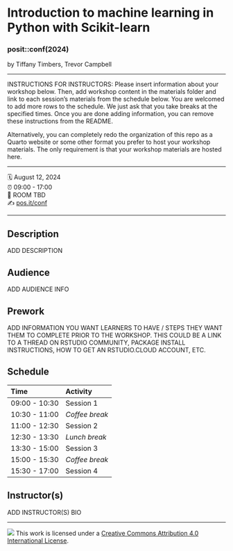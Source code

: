 Introduction to machine learning in Python with Scikit-learn
================

### posit::conf(2024)

by Tiffany Timbers, Trevor Campbell

-----

INSTRUCTIONS FOR INSTRUCTORS: Please insert information about your
workshop below. Then, add workshop content in the materials folder and
link to each session’s materials from the schedule below. You are
welcomed to add more rows to the schedule. We just ask that you take
breaks at the specified times. Once you are done adding information, you
can remove these instructions from the README.

Alternatively, you can completely redo the organization of this repo 
as a Quarto website or some other format you prefer to host your workshop
materials. The only requirement is that your workshop materials are hosted 
here.

-----

:spiral_calendar: August 12, 2024  
:alarm_clock:     09:00 - 17:00  
:hotel:           ROOM TBD  
:writing_hand:    [pos.it/conf](http://pos.it/conf)

-----

## Description

ADD DESCRIPTION

## Audience

ADD AUDIENCE INFO

## Prework

ADD INFORMATION YOU WANT LEARNERS TO HAVE / STEPS THEY WANT THEM TO
COMPLETE PRIOR TO THE WORKSHOP. THIS COULD BE A LINK TO A THREAD ON
RSTUDIO COMMUNITY, PACKAGE INSTALL INSTRUCTIONS, HOW TO GET AN
RSTUDIO.CLOUD ACCOUNT, ETC.

## Schedule

| Time          | Activity         |
| :------------ | :--------------- |
| 09:00 - 10:30 | Session 1        |
| 10:30 - 11:00 | *Coffee break*   |
| 11:00 - 12:30 | Session 2        |
| 12:30 - 13:30 | *Lunch break*    |
| 13:30 - 15:00 | Session 3        |
| 15:00 - 15:30 | *Coffee break*   |
| 15:30 - 17:00 | Session 4        |

## Instructor(s)

ADD INSTRUCTOR(S) BIO

-----

![](https://i.creativecommons.org/l/by/4.0/88x31.png) This work is
licensed under a [Creative Commons Attribution 4.0 International
License](https://creativecommons.org/licenses/by/4.0/).
